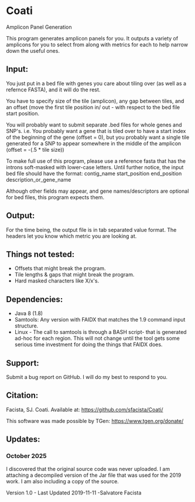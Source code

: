 # Coati
Amplicon Panel Generation

This program generates amplicon panels for you. It outputs a variety of amplicons for you to select from along with metrics for each to help narrow down the useful ones.

## Input:
You just put in a bed file with genes you care about tiling over (as well as a refernce FASTA), and it will do the rest.

You have to specify size of the tile (amplicon), any gap between tiles, and an offset (move the first tile position in/ out - with respect to the bed file start position.

You will probably want to submit separate .bed files for whole genes and SNP's. i.e. You probably want a gene that is tiled over to have a start index of the beginning of the gene (offset = 0), but you probably want a single tile generated for a SNP to appear somewhere in the middle of the amplicon (offset = -(.5 * tile size))

To make full use of this program, please use a reference fasta that has the introns soft-masked with lower-case letters.
Until further notice, the input bed file should have the format:
contig_name start_position  end_position  description_or_gene_name

Although other fields may appear, and gene names/descriptors are optional for bed files, this program expects them.

## Output:
For the time being, the output file is in tab separated value format. The headers let you know which metric you are looking at.

## Things not tested:
- Offsets that might break the program.
- Tile lengths & gaps that might break the program.
- Hard masked characters like X/x's.

## Dependencies: 
- Java 8 (1.8)
- Samtools: Any version with FAIDX that matches the 1.9 command input structure.
- Linux - The call to samtools is through a BASH script- that is generated ad-hoc for each region. This will not change until the tool gets some serious time investment for doing the things that FAIDX does.

## Support: 
Submit a bug report on GitHub. I will do my best to respond to you.

## Citation:
Facista, SJ. Coati. Available at: https://github.com/sfacista/Coati/

This software was made possible by TGen:
https://www.tgen.org/donate/

## Updates:
### October 2025
I discovered that the original source code was never uploaded. I am attaching a decompiled version of the Jar file that was used for the 2019 work. I am also including a copy of the source.

Version 1.0 - Last Updated 2019-11-11
-Salvatore Facista
